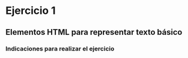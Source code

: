 # Ejercicio 1

## Elementos HTML para representar texto básico

### Indicaciones para realizar el ejercicio